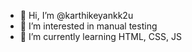 - 👋 Hi, I’m @karthikeyankk2u
- 👀 I’m interested in manual testing
- 🌱 I’m currently learning HTML, CSS, JS

<!---
karthikeyankk2u/karthikeyankk2u is a ✨ special ✨ repository because its `README.md` (this file) appears on your GitHub profile.
You can click the Preview link to take a look at your changes.
--->
